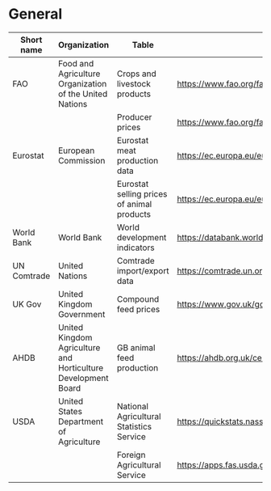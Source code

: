 # General

|Short name | Organization | Table | URL | Date accessed |
|---|---|---|---|---|
| FAO | Food and Agriculture Organization of the United Nations | Crops and livestock products | https://www.fao.org/faostat/en/#data/QCL | Feb. 1, 2022 |
| | | Producer prices | https://www.fao.org/faostat/en/#data/PP | Feb. 16, 2022 |
| Eurostat | European Commission | Eurostat meat production data | https://ec.europa.eu/eurostat/databrowser/view/APRO_MT_PANN__custom_2005150/ | Feb. 1, 2022 |
| | | Eurostat selling prices of animal products | https://ec.europa.eu/eurostat/databrowser/view/APRI_AP_ANOUTA__custom_2155948/ | Feb. 23, 2022 |
| World Bank | World Bank | World development indicators | https://databank.worldbank.org/source/world-development-indicators | May 1, 2022 |
| UN Comtrade | United Nations | Comtrade import/export data | https://comtrade.un.org/data/ | May 1, 2022 |
| UK Gov | United Kingdom Government | Compound feed prices | https://www.gov.uk/government/statistical-data-sets/animal-feed-prices | Feb. 7, 2022 |
| AHDB | United Kingdom Agriculture and Horticulture Development Board | GB animal feed production | https://ahdb.org.uk/cereals-oilseeds/cereal-use-in-gb-animal-feed-production | Feb. 17, 2022 |
| USDA | United States Department of Agriculture | National Agricultural Statistics Service | https://quickstats.nass.usda.gov/ | Feb. 7, 2022 |
| | | Foreign Agricultural Service | https://apps.fas.usda.gov/gats/ExpressQuery1.aspx | Mar. 23, 2022 |
